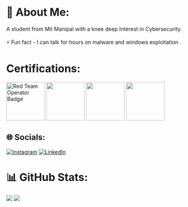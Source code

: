 # 💫 About Me:
A student from Mit Manipal with a knee deep Interest in Cybersecurity.<br><br>⚡ Fun fact - I can talk for hours on malware and windows exploitation .

# Certifications:
<img src="https://api.eu.badgr.io/public/assertions/sVLbxYtxS3-q3TOiSmF1sA/image" alt="Red Team Operator Badge" width="102" height="102" style="border: 0;" /> 
<img src="https://user-images.githubusercontent.com/37104162/259928338-85e4ba85-02c1-4486-9135-0366072d5657.png" width="102" height="102" /> <img src="https://user-images.githubusercontent.com/37104162/259928418-1445a5ef-f522-4dd7-9209-194448a14259.png" width="102" height="102" /> <img src="https://github-production-user-asset-6210df.s3.amazonaws.com/37104162/259929332-42e90c03-187d-4ab0-8774-7896175acfb8.png" width="102" height="102" />

## 🌐 Socials:
[![Instagram](https://img.shields.io/badge/Instagram-%23E4405F.svg?logo=Instagram&logoColor=white)](https://instagram.com/swayam_padhy) [![LinkedIn](https://img.shields.io/badge/LinkedIn-%230077B5.svg?logo=linkedin&logoColor=white)](https://linkedin.com/in/swayam-padhy-26a14721a) 

# 📊 GitHub Stats:

![](https://github-readme-streak-stats.herokuapp.com/?user=SwayamPadhy&theme=radical&hide_border=false)
![](https://github-readme-stats.vercel.app/api/top-langs/?username=SwayamPadhy&theme=radical&hide_border=false&include_all_commits=true&count_private=false&layout=compact)

